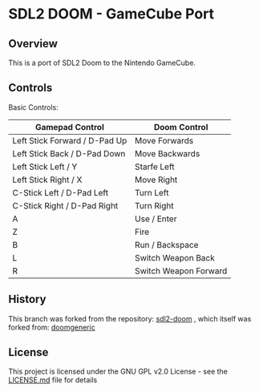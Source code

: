 # SDL2 DOOM - GameCube Port

## Overview

This is a port of SDL2 Doom to the Nintendo GameCube.

## Controls

Basic Controls:

| Gamepad Control | Doom Control  |
|---|---|
| Left Stick Forward / D-Pad Up | Move Forwards |
| Left Stick Back / D-Pad Down | Move Backwards |
| Left Stick Left / Y | Starfe Left |
| Left Stick Right / X | Move Right |
| C-Stick Left / D-Pad Left | Turn Left |
| C-Stick Right / D-Pad Right | Turn Right |
| A | Use / Enter |
| Z | Fire |
| B | Run / Backspace |
| L | Switch Weapon Back |
| R | Switch Weapon Forward |

## History

This branch was forked from the repository:
[sdl2-doom](https://github.com/AlexOberhofer/sdl2-doom)
, which itself was forked from:
[doomgeneric](https://github.com/ozkl/doomgeneric)

## License 

This project is licensed under the GNU GPL v2.0 License - see the [LICENSE.md](LICENSE.md) file for details
